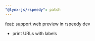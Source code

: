 ```yaml
---
"@lynx-js/rspeedy": patch
---
```


feat: support web preview in rspeedy dev

- print URLs with labels
